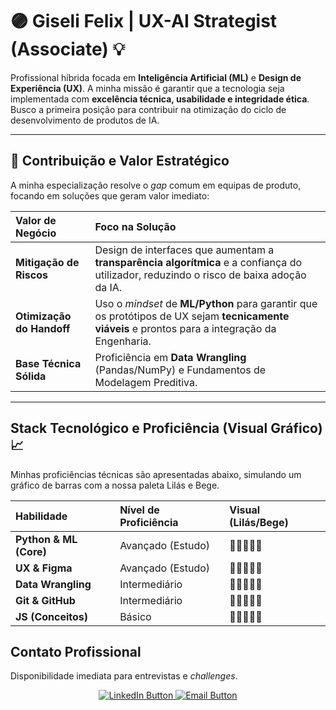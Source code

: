 # 🟣 Giseli Felix | UX-AI Strategist (Associate) 💡

Profissional híbrida focada em **Inteligência Artificial (ML)** e **Design de Experiência (UX)**. A minha missão é garantir que a tecnologia seja implementada com **excelência técnica, usabilidade e integridade ética**. Busco a primeira posição para contribuir na otimização do ciclo de desenvolvimento de produtos de IA.

---

## 🎯 Contribuição e Valor Estratégico

A minha especialização resolve o *gap* comum em equipas de produto, focando em soluções que geram valor imediato:

| Valor de Negócio | Foco na Solução |
| :--- | :--- |
| **Mitigação de Riscos** | Design de interfaces que aumentam a **transparência algorítmica** e a confiança do utilizador, reduzindo o risco de baixa adoção da IA. |
| **Otimização do Handoff** | Uso o *mindset* de **ML/Python** para garantir que os protótipos de UX sejam **tecnicamente viáveis** e prontos para a integração da Engenharia. |
| **Base Técnica Sólida** | Proficiência em **Data Wrangling** (Pandas/NumPy) e Fundamentos de Modelagem Preditiva. |

---

##  Stack Tecnológico e Proficiência (Visual Gráfico) 📈

Minhas proficiências técnicas são apresentadas abaixo, simulando um gráfico de barras com a nossa paleta Lilás e Bege.

| Habilidade | Nível de Proficiência | Visual (Lilás/Bege) |
| :--- | :--- | :--- |
| **Python & ML (Core)** | Avançado (Estudo) | 💜💜💜💜🤍 |
| **UX & Figma** | Avançado (Estudo) | 💜💜💜💜🤍 |
| **Data Wrangling** | Intermediário | 💜💜💜🤍🤍 |
| **Git & GitHub** | Intermediário | 💜💜💜🤍🤍 |
| **JS (Conceitos)** | Básico | 💜💜🤍🤍🤍 |


##  Contato Profissional 

Disponibilidade imediata para entrevistas e *challenges*.

<p align="center">
  <a href="[(https://www.linkedin.com/in/giseli-felix-1a6aa525a/)]">
    <img src="https://img.shields.io/badge/LinkedIn-4A235A?style=for-the-badge&logo=linkedin&logoColor=EBEBD3" alt="LinkedIn Button"/>
  </a>
  <a href="mailto:giseli2025@gmail.com">
    <img src="https://img.shields.io/badge/Email-8E44AD?style=for-the-badge&logo=gmail&logoColor=EBEBD3" alt="Email Button"/>
  </a>
</p>
